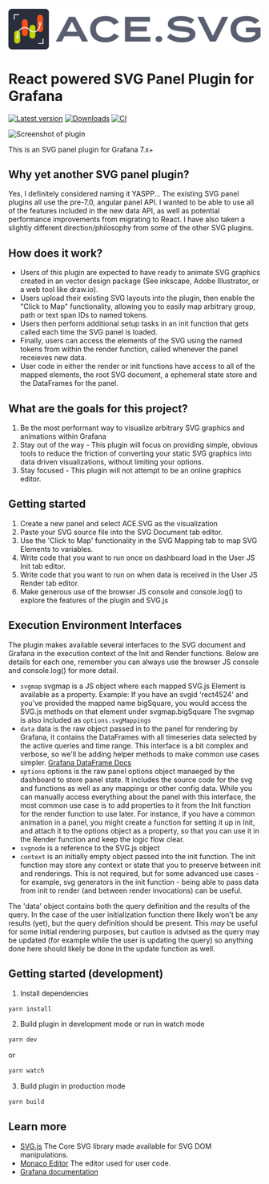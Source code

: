 ![ACE.SVG LOGO](https://github.com/ACE-IoT-Solutions/ace-svg-react/raw/main/img/logo-type.svg)
# React powered SVG Panel Plugin for Grafana

[![Latest version](https://img.shields.io/badge/dynamic/json?logo=grafana&color=F47A20&label=marketplace&prefix=v&query=%24.items%5B%3F%28%40.slug%20%3D%3D%20%22aceiot-svg-panel%22%29%5D.version&url=https%3A%2F%2Fgrafana.com%2Fapi%2Fplugins)](https://grafana.com/grafana/plugins/aceiot-svg-panel/)
[![Downloads](https://img.shields.io/badge/dynamic/json?logo=grafana&color=F47A20&label=downloads&query=%24.items%5B%3F%28%40.slug%20%3D%3D%20%22aceiot-svg-panel%22%29%5D.downloads&url=https%3A%2F%2Fgrafana.com%2Fapi%2Fplugins)](https://grafana.com/grafana/plugins/aceiot-svg-panel/)
[![CI](https://github.com/ACE-IoT-Solutions/ace-svg-react/actions/workflows/cy.yaml/badge.svg?branch=main)](https://github.com/ACE-IoT-Solutions/ace-svg-react/actions/workflows/cy.yaml)

![Screenshot of plugin](https://media.giphy.com/media/YRE4DxPYqy3XCR6rL4/giphy.gif)

This is an SVG panel plugin for Grafana 7.x+

## Why yet another SVG panel plugin?
Yes, I definitely considered naming it YASPP...
The existing SVG panel plugins all use the pre-7.0, angular panel API. I wanted to be able to use all of the features included in the new data API, as well as potential performance improvements from migrating to React.
I have also taken a slightly different direction/philosophy from some of the other SVG plugins.

## How does it work?
- Users of this plugin are expected to have ready to animate SVG graphics created in an vector design package (See inkscape, Adobe Illustrator, or a web tool like draw.io).
- Users upload their existing SVG layouts into the plugin, then enable the "Click to Map" functionality, allowing you to easily map arbitrary group, path or text span IDs to named tokens.
- Users then perform additional setup tasks in an init function that gets called each time the SVG panel is loaded.
- Finally, users can access the elements of the SVG using the named tokens from within the render function, called whenever the panel receieves new data.
- User code in either the render or init functions have access to all of the mapped elements, the root SVG document, a ephemeral state store and the DataFrames for the panel.

## What are the goals for this project?
1. Be the most performant way to visualize arbitrary SVG graphics and animations within Grafana
2. Stay out of the way - This plugin will focus on providing simple, obvious tools to reduce the friction of converting your static SVG graphics into data driven visualizations, without limiting your options.
3. Stay focused - This plugin will not attempt to be an online graphics editor.

## Getting started
1. Create a new panel and select ACE.SVG as the visualization
2. Paste your SVG source file into the SVG Document tab editor.
3. Use the 'Click to Map' functionality in the SVG Mapping tab to map SVG Elements to variables.
4. Write code that you want to run once on dashboard load in the User JS Init tab editor.
5. Write code that you want to run on when data is received in the User JS Render tab editor.
6. Make generous use of the browser JS console and console.log() to explore the features of the plugin and SVG.js

## Execution Environment Interfaces
The plugin makes available several interfaces to the SVG document and Grafana in the execution context of the Init and Render functions.
Below are details for each one, remember you can always use the browser JS console and console.log() for more detail.

 - `svgmap` svgmap is a JS object where each mapped SVG.js Element is available as a property. Example: If you have an svgid 'rect4524' and you've provided the mapped name bigSquare, you would access the SVG.js methods on that element under svgmap.bigSquare
   The svgmap is also included as `options.svgMappings`
 - `data` data is the raw object passed in to the panel for rendering by Grafana, it contains the DataFrames with all timeseries data selected by the active queries and time range. This interface is a bit complex and verbose, so we'll be adding helper methods to make common use cases simpler. [Grafana DataFrame Docs](https://grafana.com/docs/grafana/latest/packages_api/data/dataframe/)
 - `options` options is the raw panel options object manaeged by the dashboard to store panel state. It includes the source code for the svg and functions as well as any mappings or other config data. While you can manually access everything about the panel with this interface, the most common use case is to add properties to it from the Init function for the render function to use later. For instance, if you have a common animation in a panel, you might create a function for setting it up in Init, and attach it to the options object as a property, so that you can use it in the Render function and keep the logic flow clear.
 - `svgnode` is a reference to the SVG.js object
 - `context` is an initially empty object passed into the init function.  The init function may store
    any context or state that you to preserve between init and renderings.  This is not required, but
    for some advanced use cases - for example, svg generators in the init function - being able
    to pass data from init to render (and between render invocations) can be useful. 

The 'data' object contains both the query definition and the results of the query.  In the case of the
user initialization function there likely won't be any results (yet), but the query definition should
be present.  This _may_ be useful for some initial rendering purposes, but caution is advised as the
query may be updated (for example while the user is updating the query) so anything done here should
likely be done in the update function as well.




## Getting started (development)
1. Install dependencies
```BASH
yarn install
```
2. Build plugin in development mode or run in watch mode
```BASH
yarn dev
```
or
```BASH
yarn watch
```
3. Build plugin in production mode
```BASH
yarn build
```

## Learn more
- [SVG.js](https://svgjs.dev) The Core SVG library made available for SVG DOM manipulations.
- [Monaco Editor](https://microsoft.github.io/monaco-editor/) The editor used for user code.
- [Grafana documentation](https://grafana.com/docs/)
